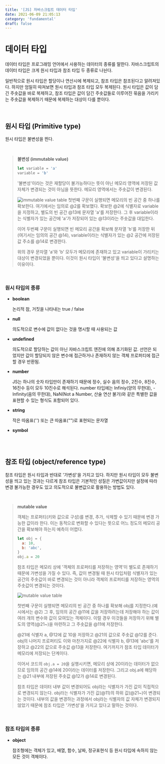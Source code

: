 ```yaml
---
title: '[JS] 자바스크립트 데이터 타입'
date: 2021-06-09 21:05:13
category: 'fundamental'
draft: false
---
```


# 데이터 타입

데이터 타입은 프로그래밍 언어에서 사용하는 데이터의 종류를 말한다. 자바스크립트의 데이터 타입은 크게 원시 타입과 참조 타입 두 종류로 나뉜다.

일반적으로 원시 타입은 할당이나 연산시에 복제되고, 참조 타입은 참조된다고 알려져있다. 하지만 엄밀히 따져보면 원시 타입과 참조 타입 모두 복제된다. 원시 타입은 값이 담긴 주솟값을 바로 복제하고, 참조 타입은 값이 담긴 주솟값들로 이루어진 묶음을 가리키는 주솟값을 복제하기 때문에 복제하는 대상이 다를 뿐이다.

<br />

## 원시 타입 (Primitive type)

원시 타입은 불변성을 띈다.

<br/>

> **불변성 (immutable value)**
>
> ```javascript
> let variable = 'a'
> variable = 'b'
> ```
>
> '불변성'이라는 것은 재할당이 불가능하다는 뜻이 아닌 메모리 영역에 저장된 값 자체가 변경되는 것이 아님을 뜻한다. 메모리 영역에서는 주솟값이 변경된다.
>
> ![immutable value table](https://images.velog.io/images/anachrosh/post/3c47a994-e5d9-4fb0-bcf3-59573dc721f7/image.png)
> 첫번째 구문이 실행되면 메모리의 빈 공간 중 하나를 확보한다. 여기에서는 임의로 @2를 확보했다. 확보한 @2에 식별자로 variable을 지정하고, 별도의 빈 공간 @13에 문자열 'a'를 저장한다. 그 후 variable이라는 식별자가 있는 공간에 'a'가 저장되어 있는 @13이라는 주솟값을 대입한다.
>
> 이어 두번째 구문이 실행되면 빈 메모리 공간을 확보해 문자열 'b'를 저장한 뒤(여기서는 임의의 공간 @14), variable이라는 식별자가 있는 @2 공간에 저장된 값 주소를 @14로 변경한다.
>
> 위의 경우 문자열 'a'와 'b' 모두가 메모리에 존재하고 있고 variable이 가리키는 대상이 변경되었을 뿐이다. 이것이 원시 타입이 '불변성'을 띄고 있다고 설명하는 이유이다.

<br />

### 원시 타입의 종류

- **boolean**

  논리적 참, 거짓을 나타내는 true / false

- **null**

  의도적으로 변수에 값이 없다는 것을 명시할 때 사용되는 값

- **undefined**

  의도적으로 할당하는 값이 아닌 자바스크립트 엔진에 의해 초기화된 값. 선언은 되었지만 값이 할당되지 않은 변수에 접근하거나 존재하지 않는 객체 프로퍼티에 접근할 경우 반환됨.

- **number**

  JS는 하나의 숫자 타입만이 존재하기 때문에 정수, 실수 음의 정수, 2진수, 8진수, 16진수 등이 모두 10진수로 해석된다. number 타입에는 Infiniy(양의 무한대), -Infinity(음의 무한대), NaN(Not a Number, 산술 연산 불가)와 같은 특별한 값을 표현할 수 있는 형식도 포함되어 있다.

- **string**

  작은 따옴표('') 또는 큰 따옴표("")로 표현되는 문자열

- **symbol**

<br />
<br />

## 참조 타입 (object/reference type)

참조 타입은 원시 타입과 반대로 '가변성'을 가지고 있다. 하지만 원시 타입이 모두 불변성을 띄고 있는 것과는 다르게 참조 타입은 기본적인 성질은 가변값이지만 설정에 따라 변경 불가능한 경우도 있고 의도적으로 불변값으로 활용하는 방법도 있다.

<br/>

> **mutable value**
>
> 객체는 프로퍼티(키와 값으로 구성)를 변경, 추가, 삭제할 수 있기 때문에 변경 가능한 값이라 한다. 이는 동적으로 변화할 수 있다는 뜻으로 어느 정도의 메모리 공간을 확보해야 하는지 예측이 어렵다.
>
> ```javascript
> let obj = {
>   a: 10,
>   b: 'abc',
> }
> obj.a = 20
> ```
>
> 참조 타입은 메모리 상에 '객체의 프로퍼티를 저장하는 영역'이 별도로 존재하기 때문에 가변성을 가질 수 있다. 즉, 값이 변경될 때 원시 타입처럼 식별자가 있는 공간의 주솟값이 바로 변경되는 것이 아니라 객체의 프로퍼티를 저장하는 영역의 주솟값이 변경되는 것이다.
>
> ![mutable value table](https://images.velog.io/images/anachrosh/post/6e4687d6-dd9b-4a6c-80a0-ed45323fb94e/image.png)
>
> 첫번째 구문이 실행되면 메모리의 빈 공간 중 하나를 확보해 obj를 지정한다.(예시에서는 @2) 그 후, 임의의 공간 @11에 값을 저장하려는데 저장해야 하는 값이 여러 개의 변수와 값이 모여있는 객체이다. 이럴 경우 이것들을 저장하기 위해 별도의 영역(@21~)을 마련하고 그 주솟값을 @11에 저장한다.
>
> @21에 식별자 a, @12에 값 10을 저장하고 @21의 값으로 주솟값 @12를 준다. obj의 나머지 프로퍼티도 이와 마찬가지로 @22에 식별자 b, @13에 'abc'를 저장하고 @22의 값으로 주솟값 @13을 저장한다. 여기까지가 참조 타입 데이터가 메모리에 저장되는 단계이다.
>
> 이어서 코드의 `obj.a = 20`을 실행시키면, 메모리 상에 20이라는 데이터가 없으므로 임의의 공간 @14에 20이라는 데이터를 저장한다. 그리고 obj.a에 해당하는 @21 내부에 저장된 주솟값 @12가 @14로 변경된다.
>
> 참조 타입은 데이터 내부 값이 변경되어도 obj라는 식별자가 가진 값이 직접적으로 변경되지 않는다. obj라는 식별자가 가진 값(@11)의 하위 값(@21~)이 변경되는 것이다. 내부의 값을 변경하는 과정에서 obj라는 식별자의 값 자체가 변경되지 않았기 때문에 참조 타입은 '가변성'을 가지고 있다고 말하는 것이다.

<br />

### 참조 타입의 종류

- **object**

  참조형에는 객체가 있고, 배열, 함수, 날짜, 정규표현식 등 원시 타입에 속하지 않는 모든 것이 객체이다.

<br/>
<br/>
<br/>
<br/>
